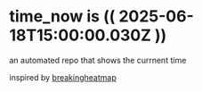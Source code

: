# time_now is (( 2025-06-18T15:00:00.030Z ))

an automated repo that shows the currnent time

inspired by [breakingheatmap](https://github.com/breakingheatmap/breakingheatmap)